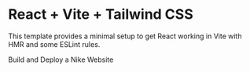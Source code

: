 # React + Vite + Tailwind CSS

This template provides a minimal setup to get React working in Vite with HMR and some ESLint rules.

Build and Deploy a Nike Website
 
 
